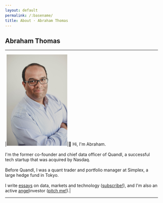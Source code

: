 ```yaml
---
layout: default
permalink: /:basename/
title: About · Abraham Thomas
---
```


## Abraham Thomas

----

|<img style="width:200px" src="/assets/img/Abraham-Thomas.jpg">|👋 Hi, I'm Abraham.<br/><br/> I'm the former co-founder and chief data officer of Quandl, a successful tech startup that was acquired by Nasdaq.<br/><br/>Before Quandl, I was a quant trader and portfolio manager at Simplex, a large hedge fund in Tokyo. <br/><br/>I write [essays](/writing) on data, markets and technology ([subscribe!](https://pivotal.substack.com/about)), and I'm also an active [angel](/investing)investor ([pitch me!](/pitch-me)).|

----
